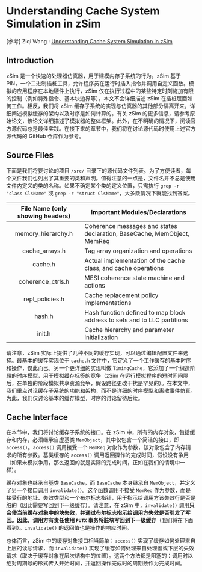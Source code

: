 # Understanding Cache System Simulation in zSim

[参考] Ziqi Wang : [Understanding Cache System Simulation in zSim](https://wangziqi2013.github.io/article/2019/12/25/understand-zsim-cc-sim.html)

## Introduction

zSim 是一个快速的处理器仿真器，用于建模内存子系统的行为。zSim 基于 PIN，一个二进制插桩工具，允许程序员在运行时插入指令并调用自定义函数。模拟的应用程序在本地硬件上执行，zSim 仅在执行过程中的某些特定时刻施加有限的控制（例如特殊指令、基本块边界等）。本文不会详细描述 zSim 在插桩层面如何工作。相反，我们将 zSim 缓存子系统的实现与仿真器的其他部分隔离开来，详细阐述模拟缓存的架构以及时序是如何计算的。有关 zSim 的更多信息，请参考原始论文，该论文详细描述了模拟器的整体框架。此外，在不明确的情况下，阅读官方源代码总是最佳实践。在接下来的章节中，我们将在讨论源代码时使用上述官方源代码的 GitHub 仓库作为参考。



## Source Files

下面是我们将要讨论的项目 `/src/` 目录下的源代码文件列表。为了方便读者，每个文件我们也列出了其重要的类和声明。值得注意的一点是，文件名并不总是使用文件内定义的类的名称。如果不确定某个类的定义位置，只需执行 `grep -r "class ClsName"` 或 `grep -r "struct ClsName"`，大多数情况下就能找到答案。

| File Name (only showing headers) | Important Modules/Declarations                               |
| :------------------------------: | ------------------------------------------------------------ |
|        memory_hierarchy.h        | Coherence messages and states declaration, BaseCache, MemObject, MemReq |
|          cache_arrays.h          | Tag array organization and operations                        |
|             cache.h              | Actual implementation of the cache class, and cache operations |
|        coherence_ctrls.h         | MESI coherence state machine and actions                     |
|         repl_policies.h          | Cache replacement policy implementations                     |
|              hash.h              | Hash function defined to map block address to sets and to LLC partitions |
|              init.h              | Cache hierarchy and parameter initialization                 |

请注意，zSim 实际上提供了几种不同的缓存实现，可以通过编辑配置文件来选择。最基本的缓存实现位于 `cache.h` 文件中，它定义了一个工作缓存的基本时序和操作，仅此而已。另一个更详细的实现叫做 `TimingCache`，它添加了一个织造阶段的时序模型，用于模拟缓存标签的竞争（zSim 在运行模拟程序的短时间间隔后，在单独的阶段模拟共享资源竞争，假设路径更改干扰是罕见的）。在本文中，我们重点讨论缓存子系统的功能和架构，而不是详细的时序模型和离散事件仿真。为此，我们仅讨论基本的缓存模型，时序的讨论留待后续。



## Cache Interface

在本节中，我们将讨论缓存子系统的接口。在 zSim 中，所有的内存对象，包括缓存和内存，必须继承自虚基类 `MemObject`，其中仅包含一个简洁的接口，即 `access()`。`access()` 调用接受一个 `MemReq` 对象作为参数，该对象包含了内存请求的所有参数。基类缓存的 `access()` 调用返回操作的完成时间，假设没有争用（如果未模拟争用，那么返回的就是实际的完成时间，正如在我们的情境中一样）。

缓存对象也继承自基类 `BaseCache`，而 `BaseCache` 本身继承自 `MemObject`，并定义了另一个接口调用 `invalidate()`。这个函数调用不接受 `MemReq` 作为参数，而是接受行的地址、失效类型和一个布尔标志指针，用于指示给调用方该失效行是否是脏的（因此需要写回到下一级缓存）。请注意，在 zSim 中，`invalidate()` 调用**只会使当前缓存对象中的块失效，并通过布尔标志指示给调用方失效是否引发了写回。因此，调用方有责任使用 `PUTX` 事务将脏块写回到下一级缓存**（我们将在下面看到）。`invalidate()` 的返回值也是操作的响应时间。

总体而言，zSim 中的缓存对象接口相当简单：`access()` 实现了缓存如何处理来自上层的读写请求，而 `invalidate()` 实现了缓存如何处理来自处理器或下层的失效请求（取决于缓存对象在层次结构中的位置）。这两个方法都是阻塞的：调用时以绝对周期号的形式传入开始时间，并返回操作完成时的周期数作为完成时间。

